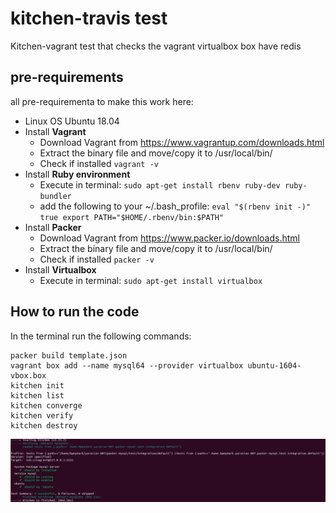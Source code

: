 
# kitchen-travis test
Kitchen-vagrant test that checks the vagrant virtualbox box have redis

## pre-requirements

all pre-requirementa to make this work here:
- Linux OS Ubuntu 18.04
- Install **Vagrant** 
	- Download Vagrant from https://www.vagrantup.com/downloads.html
	- Extract the binary file and move/copy it to /usr/local/bin/
	- Check if installed 
		``` vagrant -v ```
- Install **Ruby environment**
	- Execute in terminal: ```sudo apt-get install rbenv ruby-dev ruby-bundler```
	- add the following to your ~/.bash_profile:
			```
			eval "$(rbenv init -)"
			true
			export PATH="$HOME/.rbenv/bin:$PATH"
			```
- Install **Packer**
	- Download Vagrant from https://www.packer.io/downloads.html
	- Extract the binary file and move/copy it to /usr/local/bin/
	- Check if installed 
		``` packer -v ```
 - Install **Virtualbox**
	 - Execute in terminal: ```sudo apt-get install virtualbox```

## How to run the code
In the terminal run the following commands:
	
	packer build template.json
	vagrant box add --name mysql64 --provider virtualbox ubuntu-1604-vbox.box
	kitchen init
	kitchen list
	kitchen converge
	kitchen verify
	kitchen destroy
![Screenshot of the test](./screenshots/test-screenshot.png)
